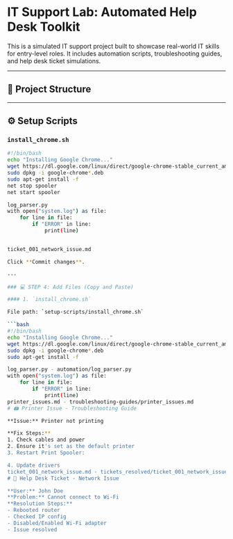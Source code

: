 #  IT Support Lab: Automated Help Desk Toolkit

This is a simulated IT support project built to showcase real-world IT skills for entry-level roles. It includes automation scripts, troubleshooting guides, and help desk ticket simulations.

---

## 📁 Project Structure


---

## ⚙️ Setup Scripts

### `install_chrome.sh`

```bash
#!/bin/bash
echo "Installing Google Chrome..."
wget https://dl.google.com/linux/direct/google-chrome-stable_current_amd64.deb
sudo dpkg -i google-chrome*.deb
sudo apt-get install -f
net stop spooler
net start spooler

log_parser.py
with open("system.log") as file:
    for line in file:
        if "ERROR" in line:
            print(line)


ticket_001_network_issue.md

Click **Commit changes**.

---

### 💻 STEP 4: Add Files (Copy and Paste)

#### 1. `install_chrome.sh`

File path: `setup-scripts/install_chrome.sh`

```bash
#!/bin/bash
echo "Installing Google Chrome..."
wget https://dl.google.com/linux/direct/google-chrome-stable_current_amd64.deb
sudo dpkg -i google-chrome*.deb
sudo apt-get install -f

log_parser.py - automation/log_parser.py
with open("system.log") as file:
    for line in file:
        if "ERROR" in line:
            print(line)
printer_issues.md - troubleshooting-guides/printer_issues.md
# 🖨️ Printer Issue - Troubleshooting Guide

**Issue:** Printer not printing

**Fix Steps:**
1. Check cables and power
2. Ensure it's set as the default printer
3. Restart Print Spooler:

4. Update drivers
ticket_001_network_issue.md - tickets_resolved/ticket_001_network_issue.md
# 🧾 Help Desk Ticket - Network Issue

**User:** John Doe  
**Problem:** Cannot connect to Wi-Fi  
**Resolution Steps:**
- Rebooted router
- Checked IP config
- Disabled/Enabled Wi-Fi adapter
- Issue resolved



